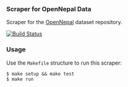 ### Scraper for OpenNepal Data
Scraper for the [OpenNepal](http://data.opennepal.net/) dataset repository.

[![Build Status](https://travis-ci.org/luiscape/hdxscraper-opennepal.svg)](https://travis-ci.org/luiscape/hdxscraper-opennepal)

### Usage
Use the `Makefile` structure to run this scraper:

```shell
$ make setup && make test
$ make run
```
